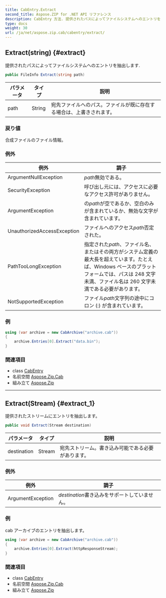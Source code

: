 ```yaml
---
title: CabEntry.Extract
second_title: Aspose.ZIP for .NET API リファレンス
description: CabEntry 方法. 提供されたパスによってファイルシステムへのエントリを抽出します.
type: docs
weight: 30
url: /ja/net/aspose.zip.cab/cabentry/extract/
---
```

## Extract(string) {#extract}

提供されたパスによってファイルシステムへのエントリを抽出します.

```csharp
public FileInfo Extract(string path)
```

| パラメータ | タイプ | 説明 |
| --- | --- | --- |
| path | String | 宛先ファイルへのパス。ファイルが既に存在する場合は、上書きされます。 |

### 戻り値

合成ファイルのファイル情報。

### 例外

| 例外 | 調子 |
| --- | --- |
| ArgumentNullException | *path*無効である。 |
| SecurityException | 呼び出し元には、アクセスに必要なアクセス許可がありません。 |
| ArgumentException | の*path*が空であるか、空白のみが含まれているか、無効な文字が含まれています。 |
| UnauthorizedAccessException | ファイルへのアクセス*path*否定された。 |
| PathTooLongException | 指定された*path*、ファイル名、またはその両方がシステム定義の最大長を超えています。たとえば、Windows ベースのプラットフォームでは、パスは 248 文字未満、ファイル名は 260 文字未満である必要があります。 |
| NotSupportedException | ファイル*path*文字列の途中にコロン (:) が含まれています。 |

### 例

```csharp
using (var archive = new CabArchive("archive.cab"))
{
    archive.Entries[0].Extract("data.bin");
}
```

### 関連項目

* class [CabEntry](../)
* 名前空間 [Aspose.Zip.Cab](../../cabentry/)
* 組み立て [Aspose.Zip](../../../)

---

## Extract(Stream) {#extract_1}

提供されたストリームにエントリを抽出します。

```csharp
public void Extract(Stream destination)
```

| パラメータ | タイプ | 説明 |
| --- | --- | --- |
| destination | Stream | 宛先ストリーム。書き込み可能である必要があります。 |

### 例外

| 例外 | 調子 |
| --- | --- |
| ArgumentException | *destination*書き込みをサポートしていません。 |

### 例

cab アーカイブのエントリを抽出します。

```csharp
using (var archive = new CabArchive("archive.cab"))
{
    archive.Entries[0].Extract(httpResponseStream);
}
```

### 関連項目

* class [CabEntry](../)
* 名前空間 [Aspose.Zip.Cab](../../cabentry/)
* 組み立て [Aspose.Zip](../../../)


